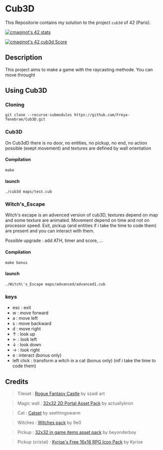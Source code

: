 # Cub3D

This Repositorie contains my solution to the project `cub3d` of 42 (Paris).

[![cmaginot's 42 stats](https://badge42.vercel.app/api/v2/cl1s5sord008509mlo7xr33zy/stats?cursusId=21&coalitionId=45)](https://github.com/JaeSeoKim/badge42)

[![cmaginot's 42 cub3d Score](https://badge42.vercel.app/api/v2/cl1s5sord008509mlo7xr33zy/project/2580204)](https://github.com/JaeSeoKim/badge42)

## Description

This project aims to make a game with the raycasting methode.
You can move throught 

## Using Cub3D

### Cloning

```shell
git clone --recurse-submodules https://github.com/Freya-Tenebrae/Cub3D.git
```

### Cub3D

On Cub3dD there is no door, no entities, no pickup, no end, no action possible (exept movement) and textures are defined by wall orientation

#### Compilation

```shell
make
```

#### launch

```shell
./cub3d maps/test.cub
```

### Witch's_Escape

Witch's escape is an advenced version of cub3D, textures depend on map and some texture are animated.
Movement depend on time and not on processor speed.
Exit, pickup (and entities if i take the time to code them) are present and you can interact with them.

Possible upgrade : add ATH, timer and score, ...

#### Compilation

```shell
make bonus
```

#### launch

```shell
./Witch\'s_Escape maps/advanced/advanced1.cub
```

### keys

- esc : exit
- w : move forward
- a : move left
- s : move backward
- d : move right
- ↑ : look up
- ← : look left
- ↓ : look down
- → : look right
- e : interact (bonus only)
- left click : transform a witch in a cat (bonus only) (nif i take the time to code them)

## Credits

>Tileset	: [Rogue Fantasy Castle](https://szadiart.itch.io/rogue-fantasy-castle)  by szadi art

>Magic wall : [32x32 2D Portal Asset Pack](https://actuallykron.itch.io/32x32-2d-portal-asset-pack) by actuallykron

>Cat		: [Catset](https://seethingswarm.itch.io/catset)  by seethingswarm

>Witches	: [Witches pack](https://9e0.itch.io/witches-pack)  by 9e0

>Pickup	: [32x32 in game items asset pack](https://beyonderboy.itch.io/32x32-in-game-items-asset-pack)  by beyonderboy

>Pickup (cristal) : [Kyrise's Free 16x16 RPG Icon Pack](https://kyrise.itch.io/kyrises-free-16x16-rpg-icon-pack) by Kyrise
